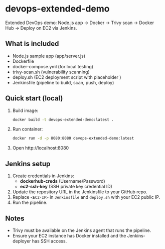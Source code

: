 # devops-extended-demo

Extended DevOps demo: Node.js app → Docker → Trivy scan → Docker Hub → Deploy on EC2 via Jenkins.

## What is included
- Node.js sample app (app/server.js)
- Dockerfile
- docker-compose.yml (for local testing)
- trivy-scan.sh (vulnerability scanning)
- deploy.sh (EC2 deployment script with placeholder <EC2-IP>)
- Jenkinsfile (pipeline to build, scan, push, deploy)

## Quick start (local)
1. Build image:
   ```bash
   docker build -t devops-extended-demo:latest .
   ```
2. Run container:
   ```bash
   docker run -d -p 8080:8080 devops-extended-demo:latest
   ```
3. Open http://localhost:8080

## Jenkins setup
1. Create credentials in Jenkins:
   - **dockerhub-creds** (Username/Password)
   - **ec2-ssh-key** (SSH private key credential ID)
2. Update the repository URL in the Jenkinsfile to your GitHub repo.
3. Replace `<EC2-IP>` in `Jenkinsfile` and `deploy.sh` with your EC2 public IP.
4. Run the pipeline.

## Notes
- Trivy must be available on the Jenkins agent that runs the pipeline.
- Ensure your EC2 instance has Docker installed and the Jenkins-deployer has SSH access.
